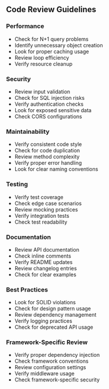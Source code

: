 ## Code Review Guidelines

### Performance

- Check for N+1 query problems
- Identify unnecessary object creation
- Look for proper caching usage
- Review loop efficiency
- Verify resource cleanup

### Security

- Review input validation
- Check for SQL injection risks
- Verify authentication checks
- Look for exposed sensitive data
- Check CORS configurations

### Maintainability

- Verify consistent code style
- Check for code duplication
- Review method complexity
- Verify proper error handling
- Look for clear naming conventions

### Testing

- Verify test coverage
- Check edge case scenarios
- Review mocking practices
- Verify integration tests
- Check test readability

### Documentation

- Review API documentation
- Check inline comments
- Verify README updates
- Review changelog entries
- Check for clear examples

### Best Practices

- Look for SOLID violations
- Check for design pattern usage
- Review dependency management
- Verify logging practices
- Check for deprecated API usage

### Framework-Specific Review

- Verify proper dependency injection
- Check framework conventions
- Review configuration settings
- Verify middleware usage
- Check framework-specific security
